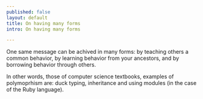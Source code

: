 ```yaml
---
published: false
layout: default
title: On having many forms
intro: On having many forms

---
```


One same message can be achived in many forms: by teaching others a common behavior, by learning behavior from your ancestors, and by borrowing behavior through others.

In other words, those of computer science textbooks, examples of polymoprhism are: duck typing, inheritance and using modules (in the case of the Ruby language).
